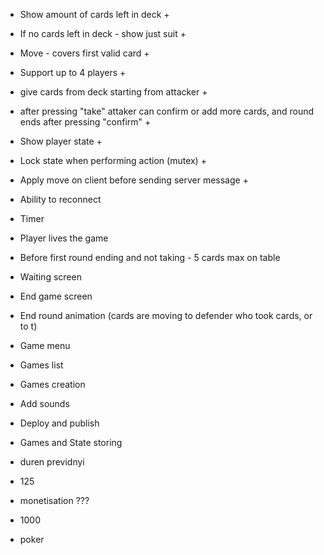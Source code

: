 - Show amount of cards left in deck +
- If no cards left in deck - show just suit +
- Move - covers first valid card +

- Support up to 4 players +
 - give cards from deck starting from attacker +
 - after pressing "take" attaker can confirm or add more cards, and round ends after pressing "confirm" +

- Show player state +

- Lock state when performing action (mutex) +

- Apply move on client before sending server message +

- Ability to reconnect
- Timer
- Player lives the game

- Before first round ending and not taking - 5 cards max on table

- Waiting screen
- End game screen
- End round animation (cards are moving to defender who took cards, or to t)

- Game menu
- Games list
- Games creation
- Add sounds

- Deploy and publish

- Games and State storing


- duren previdnyi
- 125

- monetisation ???

- 1000
- poker
